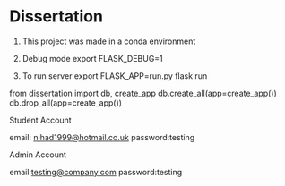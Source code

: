 # Dissertation

1. This project was made in a conda environment
2. Debug mode
   export FLASK_DEBUG=1

3. To run server
   export FLASK_APP=run.py
   flask run

from dissertation import db, create_app
db.create_all(app=create_app())
db.drop_all(app=create_app())

Student Account

email: nihad1999@hotmail.co.uk
password:testing

Admin Account

email:testing@company.com
password:testing
